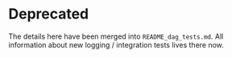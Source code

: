 # Deprecated

The details here have been merged into `README_dag_tests.md`. All
information about new logging / integration tests lives there now. 